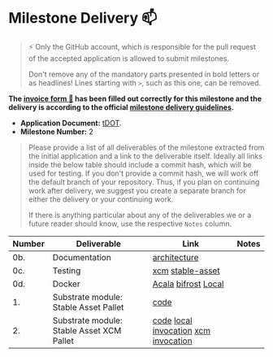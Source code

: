 # Milestone Delivery :mailbox:

> ⚡ Only the GitHub account, which is responsible for the pull request of the accepted application is allowed to submit milestones.
>
> Don't remove any of the mandatory parts presented in bold letters or as headlines! Lines starting with `>`, such as this one, can be removed.

**The [invoice form :pencil:](https://forms.gle/8Wx7nxtq8fKrsuEz8) has been filled out correctly for this milestone and the delivery is according to the official [milestone delivery guidelines](https://github.com/w3f/General-Grants-Program/blob/master/grants/milestone-deliverables-guidelines.md).**  

* **Application Document:** [tDOT](https://github.com/w3f/Grants-Program/blob/master/applications/tdot.md).
* **Milestone Number:** 2

> Please provide a list of all deliverables of the milestone extracted from the initial application and a link to the deliverable itself. Ideally all links inside the below table should include a commit hash, which will be used for testing. If you don't provide a commit hash, we will work off the default branch of your repository. Thus, if you plan on continuing work after delivery, we suggest you create a separate branch for either the delivery or your continuing work.
>
> If there is anything particular about any of the deliverables we or a future reader should know, use the respective `Notes` column.

| Number | Deliverable | Link | Notes |
| ------------- | ------------- | ------------- |------------- |
| 0b. | Documentation |[architecture](https://github.com/nutsfinance/stable-asset/blob/affe16c004003307bfa9c5e3db733d78e1c9f33e/architecture.png)||
| 0c.  | Testing |[xcm](https://github.com/nutsfinance/stable-asset/blob/affe16c004003307bfa9c5e3db733d78e1c9f33e/lib/stable-asset-xcm/src/tests.rs) [stable-asset](https://github.com/nutsfinance/stable-asset/blob/affe16c004003307bfa9c5e3db733d78e1c9f33e/lib/stable-asset/src/tests.rs)||
| 0d.  | Docker |[Acala](https://github.com/AcalaNetwork/Acala/blob/ad240e9b96d4338a66fe7daad5bf53d8bb6a25f8/scripts/Dockerfile) [bifrost](https://github.com/nutsfinance/bifrost/blob/f0cba77760cf7e9b4576f6a255c6496edd36aad0/Dockerfile) [Local](https://github.com/nutsfinance/stable-asset/blob/affe16c004003307bfa9c5e3db733d78e1c9f33e/Dockerfile)||
| 1.  | Substrate module: Stable Asset Pallet |[code](https://github.com/nutsfinance/stable-asset/blob/affe16c004003307bfa9c5e3db733d78e1c9f33e/lib/stable-asset/src/lib.rs#L765-L796)||
| 2.  | Substrate module: Stable Asset XCM Pallet |[code](https://github.com/nutsfinance/stable-asset/blob/affe16c004003307bfa9c5e3db733d78e1c9f33e/lib/stable-asset-xcm/src/lib.rs#L297-L316) [local invocation](https://github.com/AcalaNetwork/Acala/blob/ad240e9b96d4338a66fe7daad5bf53d8bb6a25f8/runtime/karura/src/lib.rs#L1627-L1774) [xcm invocation](https://github.com/nutsfinance/bifrost/blob/f0cba77760cf7e9b4576f6a255c6496edd36aad0/runtime/bifrost-kusama/src/lib.rs#L1976-L1997)||
